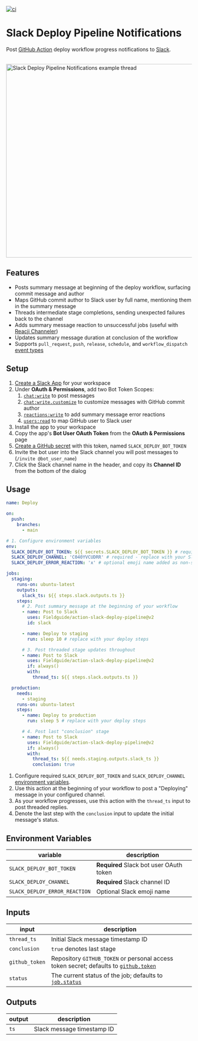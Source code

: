 [![ci](https://github.com/Fieldguide/action-slack-deploy-pipeline/actions/workflows/ci.yml/badge.svg)](https://github.com/Fieldguide/action-slack-deploy-pipeline/actions/workflows/ci.yml)

# Slack Deploy Pipeline Notifications

Post [GitHub Action](https://github.com/features/actions) deploy workflow progress notifications to [Slack](https://slack.com/).

<br />

<img width="524" alt="Slack Deploy Pipeline Notifications example thread" src="https://user-images.githubusercontent.com/847532/230737887-1d18a062-af7f-4c7f-a78c-e604fc9803c2.jpg">

## Features

- Posts summary message at beginning of the deploy workflow, surfacing commit message and author
- Maps GitHub commit author to Slack user by full name, mentioning them in the summary message
- Threads intermediate stage completions, sending unexpected failures back to the channel
- Adds summary message reaction to unsuccessful jobs (useful with [Reacji Channeler](https://reacji-channeler.builtbyslack.com/))
- Updates summary message duration at conclusion of the workflow
- Supports `pull_request`, `push`, `release`, `schedule`, and `workflow_dispatch` [event types](https://docs.github.com/en/actions/using-workflows/events-that-trigger-workflows)

## Setup

1. [Create a Slack App](https://api.slack.com/apps) for your workspace
1. Under **OAuth & Permissions**, add two Bot Token Scopes:
   1. [`chat:write`](https://api.slack.com/scopes/chat:write) to post messages
   1. [`chat:write.customize`](https://api.slack.com/scopes/chat:write.customize) to customize messages with GitHub commit author
   1. [`reactions:write`](https://api.slack.com/scopes/reactions:write) to add summary message error reactions
   1. [`users:read`](https://api.slack.com/scopes/users:read) to map GitHub user to Slack user
1. Install the app to your workspace
1. Copy the app's **Bot User OAuth Token** from the **OAuth & Permissions** page
1. [Create a GitHub secret](https://docs.github.com/en/actions/security-guides/encrypted-secrets) with this token, named `SLACK_DEPLOY_BOT_TOKEN`
1. Invite the bot user into the Slack channel you will post messages to (`/invite @bot_user_name`)
1. Click the Slack channel name in the header, and copy its **Channel ID** from the bottom of the dialog

## Usage

```yaml
name: Deploy

on:
  push:
    branches:
      - main

# 1. Configure environment variables
env:
  SLACK_DEPLOY_BOT_TOKEN: ${{ secrets.SLACK_DEPLOY_BOT_TOKEN }} # required
  SLACK_DEPLOY_CHANNEL: 'C040YVCUDRR' # required - replace with your Slack Channel ID
  SLACK_DEPLOY_ERROR_REACTION: 'x' # optional emoji name added as non-successful summary message reaction

jobs:
  staging:
    runs-on: ubuntu-latest
    outputs:
      slack_ts: ${{ steps.slack.outputs.ts }}
    steps:
      # 2. Post summary message at the beginning of your workflow
      - name: Post to Slack
        uses: Fieldguide/action-slack-deploy-pipeline@v2
        id: slack

      - name: Deploy to staging
        run: sleep 10 # replace with your deploy steps

      # 3. Post threaded stage updates throughout
      - name: Post to Slack
        uses: Fieldguide/action-slack-deploy-pipeline@v2
        if: always()
        with:
          thread_ts: ${{ steps.slack.outputs.ts }}

  production:
    needs:
      - staging
    runs-on: ubuntu-latest
    steps:
      - name: Deploy to production
        run: sleep 5 # replace with your deploy steps

      # 4. Post last "conclusion" stage
      - name: Post to Slack
        uses: Fieldguide/action-slack-deploy-pipeline@v2
        if: always()
        with:
          thread_ts: ${{ needs.staging.outputs.slack_ts }}
          conclusion: true
```

1. Configure required `SLACK_DEPLOY_BOT_TOKEN` and `SLACK_DEPLOY_CHANNEL` [environment variables](https://docs.github.com/en/actions/learn-github-actions/environment-variables).
1. Use this action at the beginning of your workflow to post a "Deploying" message in your configured channel.
1. As your workflow progresses, use this action with the `thread_ts` input to post threaded replies.
1. Denote the last step with the `conclusion` input to update the initial message's status.

## Environment Variables

| variable                      | description                             |
| ----------------------------- | --------------------------------------- |
| `SLACK_DEPLOY_BOT_TOKEN`      | **Required** Slack bot user OAuth token |
| `SLACK_DEPLOY_CHANNEL`        | **Required** Slack channel ID           |
| `SLACK_DEPLOY_ERROR_REACTION` | Optional Slack emoji name               |

## Inputs

| input          | description                                                                                                                                                              |
| -------------- | ------------------------------------------------------------------------------------------------------------------------------------------------------------------------ |
| `thread_ts`    | Initial Slack message timestamp ID                                                                                                                                       |
| `conclusion`   | `true` denotes last stage                                                                                                                                                |
| `github_token` | Repository `GITHUB_TOKEN` or personal access token secret; defaults to [`github.token`](https://docs.github.com/en/actions/learn-github-actions/contexts#github-context) |
| `status`       | The current status of the job; defaults to [`job.status`](https://docs.github.com/en/actions/learn-github-actions/contexts#job-context)                                  |

## Outputs

| output | description                |
| ------ | -------------------------- |
| `ts`   | Slack message timestamp ID |
